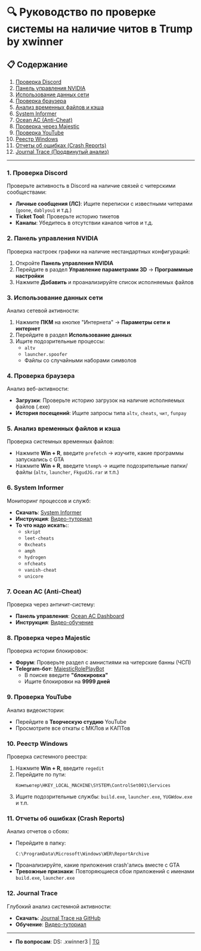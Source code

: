 # 🔍 Руководство по проверке системы на наличие читов в Trump by xwinner



## 📋 Содержание
1. [Проверка Discord](#1-проверка-discord)
2. [Панель управления NVIDIA](#2-панель-управления-nvidia)
3. [Использование данных сети](#3-использование-данных-сети)
4. [Проверка браузера](#4-проверка-браузера)
5. [Анализ временных файлов и кэша](#5-анализ-временных-файлов-и-кэша)
6. [System Informer](#6-system-informer)
7. [Ocean AC (Anti-Cheat)](#7-ocean-ac-anti-cheat)
8. [Проверка через Majestic](#8-проверка-через-majestic)
9. [Проверка YouTube](#9-проверка-youtube)
10. [Реестр Windows](#10-реестр-windows)
11. [Отчеты об ошибках (Crash Reports)](#11-отчеты-об-ошибках-crash-reports)
12. [Journal Trace (Продвинутый анализ)](#12-journal-trace-продвинутый-анализ)

---

### 1. Проверка Discord
Проверьте активность в Discord на наличие связей с читерскими сообществами:
- **Личные сообщения (ЛС)**: Ищите переписки с известными читерами (`goone`, `dablyou1` и т.д.)
- **Ticket Tool**: Проверьте историю тикетов
- **Каналы**: Убедитесь в отсутствии каналов читов и т.д.

### 2. Панель управления NVIDIA
Проверка настроек графики на наличие нестандартных конфигураций:
1. Откройте **Панель управления NVIDIA**
2. Перейдите в раздел **Управление параметрами 3D** → **Программные настройки**
3. Нажмите **Добавить** и проанализируйте список исполняемых файлов

### 3. Использование данных сети
Анализ сетевой активности:
1. Нажмите **ПКМ** на кнопке "Интернета" → **Параметры сети и интернет**
2. Перейдите в раздел **Использование данных**
3. Ищите подозрительные процессы:
   - `altv`
   - `launcher.spoofer`
   - Файлы со случайными наборами символов

### 4. Проверка браузера
Анализ веб-активности:
- **Загрузки**: Проверьте историю загрузок на наличие исполняемых файлов (.exe)
- **История посещений**: Ищите запросы типа `altv`, `cheats`, `чит`, `funpay`

### 5. Анализ временных файлов и кэша
Проверка системных временных файлов:
- Нажмите **Win + R**, введите `prefetch` → изучите, какие программы запускались с GTA
- Нажмите **Win + R**, введите `%temp%` → ищите подозрительные папки/файлы (`altv`, `launcher`, `FkgudJG.rar` и т.п.)

### 6. System Informer
Мониторинг процессов и служб:
- **Скачать**: [System Informer](https://sourceforge.net/projects/systeminformer/files/systeminformer-3.2.25011-release-setup.exe/download)
- **Инструкция**: [Видео-туториал](https://www.youtube.com/watch?v=EDO6HlWKOxo)
- **То что надо искать:**: 
  - `skript`
  - `leet-cheats`
  - `0xcheats`
  - `amph`
  - `hydrogen`
  - `nfcheats`
  - `vanish-cheat`
  - `unicore`

### 7. Ocean AC (Anti-Cheat)
Проверка через античит-систему:
- **Панель управления**: [Ocean AC Dashboard](https://anticheat.ac/dashboard/)
- **Инструкция**: [Видео-обучение](https://youtu.be/lSuV6-KUaqw)

### 8. Проверка через Majestic
Проверка истории блокировок:
- **Форум**: Проверьте раздел с амнистиями на читерские банны (ЧСП)
- **Telegram-бот**: [MajesticRolePlayBot](https://t.me/MajesticRolePlayBot)
  - В поиске введите **"блокировка"**
  - Ищите блокировки на **9999 дней**

### 9. Проверка YouTube
Анализ видеоистории:
- Перейдите в **Творческую студию** YouTube
- Просмотрите все откаты с МКЛов и КАПТов

### 10. Реестр Windows
Проверка системного реестра:
1. Нажмите **Win + R**, введите `regedit`
2. Перейдите по пути:
   ```
   Компьютер\HKEY_LOCAL_MACHINE\SYSTEM\ControlSet001\Services
   ```
3. Ищите подозрительные службы: `build.exe`, `launcher.exe`, `YUGWdow.exe` и т.п.

### 11. Отчеты об ошибках (Crash Reports)
Анализ отчетов о сбоях:
- Перейдите в папку:
  ```
  C:\ProgramData\Microsoft\Windows\WER\ReportArchive
  ```
- Проанализируйте, какие приложения crash'ались вместе с GTA
- **Тревожные признаки**: Повторяющиеся сбои приложений с именами `build.exe`, `launcher.exe`

### 12. Journal Trace
Глубокий анализ системной активности:
- **Скачать**: [Journal Trace на GitHub](https://github.com/ponei/JournalTrace/releases)
- **Обучение**: [Видео-туториал](https://youtu.be/pfzjomUDXaU)


---

- **По вопросам**: DS: .xwinner3 | [TG](https://t.me/xwinnerqwe)
